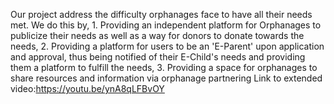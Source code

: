 Our project address the difficulty orphanages face to have all their needs met. We do this by, 1. Providing an independent platform for Orphanages to publicize their needs as well as a way for donors to donate towards the needs, 2. Providing a platform for users to be an 'E-Parent' upon application and approval, thus being notified of their E-Child's needs and providing them a platform to fulfill the needs, 3. Providing a space for orphanages to share resources and information via orphanage partnering
Link to extended video:https://youtu.be/ynA8qLFBvOY
